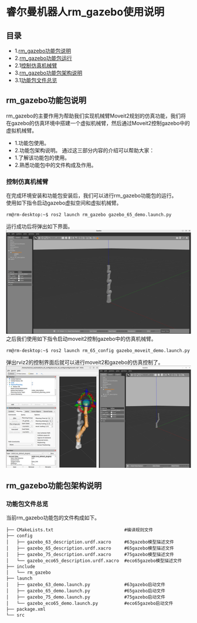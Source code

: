 # 睿尔曼机器人rm_gazebo使用说明

## 目录

* 1.[rm_gazebo功能包说明](#rm_gazebo功能包说明)
* 2.[rm_gazebo功能包运行](#rm_gazebo功能包运行)
* 2.1[控制仿真机械臂](#控制仿真机械臂)
* 3.[rm_gazebo功能包架构说明](#rm_gazebo功能包架构说明)
* 3.1[功能包文件总览](#功能包文件总览)

## rm_gazebo功能包说明

rm_gazebo的主要作用为帮助我们实现机械臂Moveit2规划的仿真功能，我们将在gazebo的仿真环境中搭建一个虚拟机械臂，然后通过Moveit2控制gazebo中的虚拟机械臂。

* 1.功能包使用。
* 2.功能包架构说明。
通过这三部分内容的介绍可以帮助大家：  
* 1.了解该功能包的使用。
* 2.熟悉功能包中的文件构成及作用。

### 控制仿真机械臂

在完成环境安装和功能包安装后，我们可以进行rm_gazebo功能包的运行。  
使用如下指令启动gazebo虚拟空间和虚拟机械臂。

```
rm@rm-desktop:~$ ros2 launch rm_gazebo gazebo_65_demo.launch.py
```

运行成功后将弹出如下界面。
![image](doc/rm_gazebo1.png)
之后我们使用如下指令启动moveit2控制gazebo中的仿真机械臂。

```
rm@rm-desktop:~$ ros2 launch rm_65_config gazebo_moveit_demo.launch.py
```

弹出rviz2的控制界面后就可以进行moveit2和gazebo的仿真控制了。
![image](doc/rm_gazebo2.png)

## rm_gazebo功能包架构说明

### 功能包文件总览

当前rm_gazebo功能包的文件构成如下。

```
├── CMakeLists.txt                           #编译规则文件
├── config
│   ├── gazebo_63_description.urdf.xacro     #63gazebo模型描述文件
│   ├── gazebo_65_description.urdf.xacro     #65gazebo模型描述文件
│   ├── gazebo_75_description.urdf.xacro     #75gazebo模型描述文件
│   └── gazebo_eco65_description.urdf.xacro  #eco65gazebo模型描述文件
├── include
│   └── rm_gazebo
├── launch
│   ├── gazebo_63_demo.launch.py             #63gazebo启动文件
│   ├── gazebo_65_demo.launch.py             #65gazebo启动文件
│   ├── gazebo_75_demo.launch.py             #75gazebo启动文件
│   └── gazebo_eco65_demo.launch.py          #eco65gazebo启动文件
├── package.xml
└── src
```
